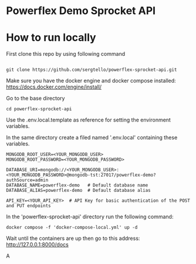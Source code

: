 # Powerflex Demo Sprocket API

# How to run locally
First clone this repo by using following command

````

git clone https://github.com/sergtello/powerflex-sprocket-api.git

````

Make sure you have the docker engine and docker compose installed: 
https://docs.docker.com/engine/install/

Go to the base directory
````
cd powerflex-sprocket-api
````

Use the .env.local.template as reference for setting the environment variables.

In the same directory create a filed named '.env.local' containing these variables.

````
MONGODB_ROOT_USER=<YOUR_MONGODB_USER>
MONGODB_ROOT_PASSWORD=<YOUR_MONGODB_PASSWORD>

DATABASE_URI=mongodb://<YOUR_MONGODB_USER>:<YOUR_MONGODB_PASSWORD>@mongodb-tst:27017/powerflex-demo?authSource=admin
DATABASE_NAME=powerflex-demo   # Default database name
DATABASE_ALIAS=powerflex-demo  # Default database alias

API_KEY=<YOUR_API_KEY>  # API Key for basic authentication of the POST and PUT endpoints
````

In the 'powerflex-sprocket-api' directory run the following command:
````
docker compose -f 'docker-compose-local.yml' up -d
````

Wait until the containers are up then go to this address:
http://127.0.0.1:8000/docs

A 